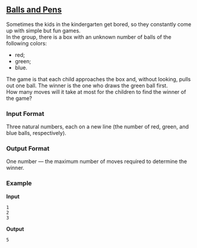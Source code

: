 ## [Balls and Pens](../../../solutions/2.1/21_n.py)

Sometimes the kids in the kindergarten get bored, so they constantly come up with simple but fun games.  
In the group, there is a box with an unknown number of balls of the following colors:

- red;
- green;
- blue.

The game is that each child approaches the box and, without looking, pulls out one ball. The winner is the one who draws the green ball first.  
How many moves will it take at most for the children to find the winner of the game?

### Input Format

Three natural numbers, each on a new line (the number of red, green, and blue balls, respectively).

### Output Format

One number — the maximum number of moves required to determine the winner.

### Example

**Input**  
```plaintext
1
2
3
```

**Output**  
```plaintext
5
```